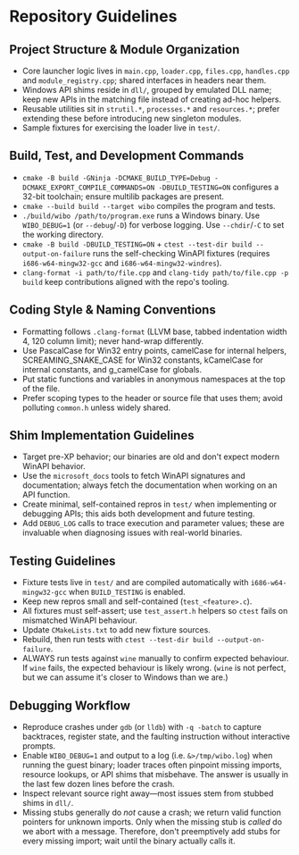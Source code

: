 # Repository Guidelines

## Project Structure & Module Organization
- Core launcher logic lives in `main.cpp`, `loader.cpp`, `files.cpp`, `handles.cpp` and `module_registry.cpp`; shared interfaces in headers near them.
- Windows API shims reside in `dll/`, grouped by emulated DLL name; keep new APIs in the matching file instead of creating ad-hoc helpers.
- Reusable utilities sit in `strutil.*`, `processes.*` and `resources.*`; prefer extending these before introducing new singleton modules.
- Sample fixtures for exercising the loader live in `test/`.

## Build, Test, and Development Commands
- `cmake -B build -GNinja -DCMAKE_BUILD_TYPE=Debug -DCMAKE_EXPORT_COMPILE_COMMANDS=ON -DBUILD_TESTING=ON` configures a 32-bit toolchain; ensure multilib packages are present.
- `cmake --build build --target wibo` compiles the program and tests.
- `./build/wibo /path/to/program.exe` runs a Windows binary. Use `WIBO_DEBUG=1` (or `--debug`/`-D`) for verbose logging. Use `--chdir`/`-C` to set the working directory.
- `cmake -B build -DBUILD_TESTING=ON` + `ctest --test-dir build --output-on-failure` runs the self-checking WinAPI fixtures (requires `i686-w64-mingw32-gcc` and `i686-w64-mingw32-windres`).
- `clang-format -i path/to/file.cpp` and `clang-tidy path/to/file.cpp -p build` keep contributions aligned with the repo's tooling.

## Coding Style & Naming Conventions
- Formatting follows `.clang-format` (LLVM base, tabbed indentation width 4, 120 column limit); never hand-wrap differently.
- Use PascalCase for Win32 entry points, camelCase for internal helpers, SCREAMING_SNAKE_CASE for Win32 constants, kCamelCase for internal constants, and g_camelCase for globals.
- Put static functions and variables in anonymous namespaces at the top of the file.
- Prefer scoping types to the header or source file that uses them; avoid polluting `common.h` unless widely shared.

## Shim Implementation Guidelines
- Target pre-XP behavior; our binaries are old and don't expect modern WinAPI behavior.
- Use the `microsoft_docs` tools to fetch WinAPI signatures and documentation; always fetch the documentation when working on an API function.
- Create minimal, self-contained repros in `test/` when implementing or debugging APIs; this aids both development and future testing.
- Add `DEBUG_LOG` calls to trace execution and parameter values; these are invaluable when diagnosing issues with real-world binaries.

## Testing Guidelines
- Fixture tests live in `test/` and are compiled automatically with `i686-w64-mingw32-gcc` when `BUILD_TESTING` is enabled.
- Keep new repros small and self-contained (`test_<feature>.c`).
- All fixtures must self-assert; use `test_assert.h` helpers so `ctest` fails on mismatched WinAPI behaviour.
- Update `CMakeLists.txt` to add new fixture sources.
- Rebuild, then run tests with `ctest --test-dir build --output-on-failure`.
- ALWAYS run tests against `wine` manually to confirm expected behaviour. If `wine` fails, the expected behaviour is likely wrong. (`wine` is not perfect, but we can assume it's closer to Windows than we are.)

## Debugging Workflow
- Reproduce crashes under `gdb` (or `lldb`) with `-q -batch` to capture backtraces, register state, and the faulting instruction without interactive prompts.
- Enable `WIBO_DEBUG=1` and output to a log (i.e. `&>/tmp/wibo.log`) when running the guest binary; loader traces often pinpoint missing imports, resource lookups, or API shims that misbehave. The answer is usually in the last few dozen lines before the crash.
- Inspect relevant source right away—most issues stem from stubbed shims in `dll/`.
- Missing stubs generally do _not_ cause a crash; we return valid function pointers for unknown imports. Only when the missing stub is _called_ do we abort with a message. Therefore, don't preemptively add stubs for every missing import; wait until the binary actually calls it.
